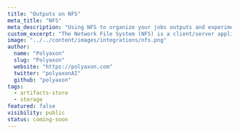 ```yaml
---
title: "Outputs on NFS"
meta_title: "NFS"
meta_description: "Using NFS to organize your jobs outputs and experiment artifacts. Polyaxon allows users to connect to one or multiple NFS servers to store job outputs and experiment artifacts."
custom_excerpt: "The Network File System (NFS) is a client/server application that lets a computer user view and optionally store and update files on a remote computer as though they were on the user's own computer."
image: "../../content/images/integrations/nfs.png"
author:
  name: "Polyaxon"
  slug: "Polyaxon"
  website: "https://polyaxon.com"
  twitter: "polyaxonAI"
  github: "polyaxon"
tags: 
  - artifacts-store
  - storage
featured: false
visibility: public
status: coming-soon
---
```

